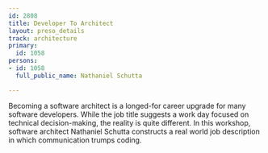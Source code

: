 ```yaml
---
id: 2808
title: Developer To Architect
layout: preso_details
track: architecture
primary:
  id: 1058
persons:
- id: 1058
  full_public_name: Nathaniel Schutta

---
```

Becoming a software architect is a longed-for career upgrade for many software developers. While the job title suggests a work day focused on technical decision-making, the reality is quite different. In this workshop, software architect Nathaniel Schutta constructs a real world job description in which communication trumps coding.
